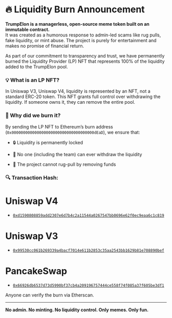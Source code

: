 # 🔥 Liquidity Burn Announcement

**TrumpElon is a managerless, open-source meme token built on an immutable contract.**  
It was created as a humorous response to admin-led scams like rug pulls, fake liquidity, or mint abuse. The project is purely for entertainment and makes no promise of financial return.

As part of our commitment to transparency and trust, we have permanently burned the Liquidity Provider (LP) NFT that represents 100% of the liquidity added to the TrumpElon pool.

### 💡 What is an LP NFT?

In Uniswap V3, Uniswap V4, liquidity is represented by an NFT, not a standard ERC-20 token. This NFT grants full control over withdrawing the liquidity. If someone owns it, they can remove the entire pool.

### 🧯 Why did we burn it?

By sending the LP NFT to Ethereum’s burn address (`0x000000000000000000000000000000000000dEaD`), we ensure that:

- 🔒 Liquidity is permanently locked
  
- 🚫 No one (including the team) can ever withdraw the liquidity
  
- 🤝 The project cannot rug-pull by removing funds

### 🔍 Transaction Hash:

# Uniswap V4

- [`0xd1590808859add2307e6d7b4c2a11544a0267547bb0696e62f0ec9eaa6c1c819`](https://etherscan.io/tx/0xd1590808859add2307e6d7b4c2a11544a0267547bb0696e62f0ec9eaa6c1c819)

# Uniswap V3

- [`0x99530cc061b269339a4bacf7014e611b2853c35aa2543bb1629b81e708890bef`](https://etherscan.io/tx/0x99530cc061b269339a4bacf7014e611b2853c35aa2543bb1629b81e708890bef)

# PancakeSwap

- [`0x66926db6537d73d5990bf37cb4a209196757444ce558f74f085a37f605be3df1`](https://etherscan.io/tx/0x66926db6537d73d5990bf37cb4a209196757444ce558f74f085a37f605be3df1)

Anyone can verify the burn via Etherscan.

---

**No admin. No minting. No liquidity control. Only memes. Only fun.**
